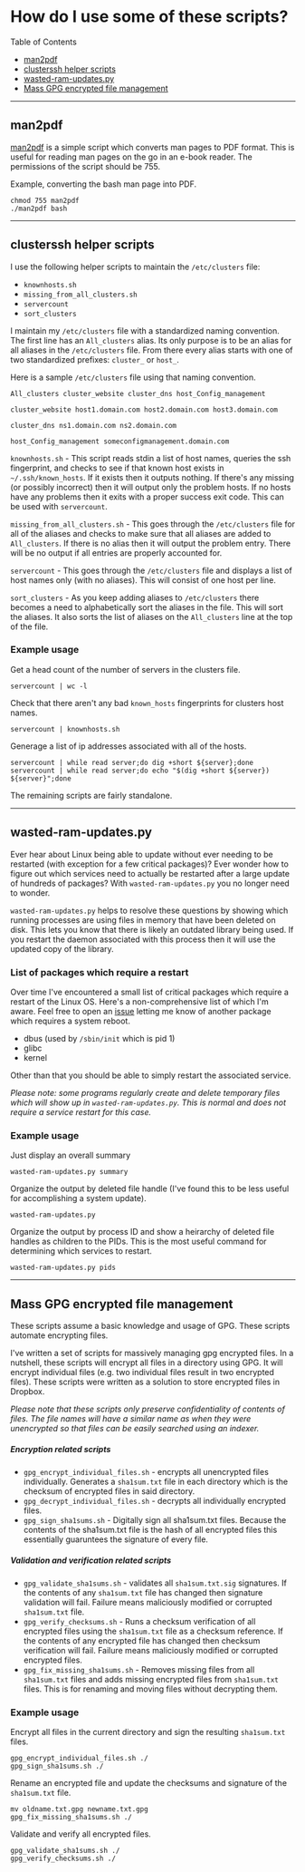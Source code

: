 # How do I use some of these scripts?

Table of Contents

* [man2pdf](#man2pdf)
* [clusterssh helper scripts](#clusterssh-helper-scripts)
* [wasted-ram-updates.py](#wasted-ram-updatespy)
* [Mass GPG encrypted file management](#mass-gpg-encrypted-file-management)

----
## man2pdf

[man2pdf](man2pdf) is a simple script which converts man pages to PDF format.
This is useful for reading man pages on the go in an e-book reader.  The
permissions of the script should be 755.

Example, converting the bash man page into PDF.

    chmod 755 man2pdf
    ./man2pdf bash

----
## clusterssh helper scripts

I use the following helper scripts to maintain the `/etc/clusters` file:

* `knownhosts.sh`
* `missing_from_all_clusters.sh`
* `servercount`
* `sort_clusters`

I maintain my `/etc/clusters` file with a standardized naming convention.  The
first line has an `All_clusters` alias.  Its only purpose is to be an alias for
all aliases in the `/etc/clusters` file.  From there every alias starts with one
of two standardized prefixes: `cluster_` or `host_`.

Here is a sample `/etc/clusters` file using that naming convention.

    All_clusters cluster_website cluster_dns host_Config_management

    cluster_website host1.domain.com host2.domain.com host3.domain.com

    cluster_dns ns1.domain.com ns2.domain.com

    host_Config_management someconfigmanagement.domain.com

`knownhosts.sh` - This script reads stdin a list of host names, queries the ssh
fingerprint, and checks to see if that known host exists in
`~/.ssh/known_hosts`.  If it exists then it outputs nothing.  If there's any
missing (or possibly incorrect) then it will output only the problem hosts.  If
no hosts have any problems then it exits with a proper success exit code.  This
can be used with `servercount`.

`missing_from_all_clusters.sh` - This goes through the `/etc/clusters` file for
all of the aliases and checks to make sure that all aliases are added to
`All_clusters`.  If there is no alias then it will output the problem entry.
There will be no output if all entries are properly accounted for.

`servercount` - This goes through the `/etc/clusters` file and displays a list
of host names only (with no aliases).  This will consist of one host per line.

`sort_clusters` - As you keep adding aliases to `/etc/clusters` there becomes a
need to alphabetically sort the aliases in the file.  This will sort the
aliases.  It also sorts the list of aliases on the `All_clusters` line at the
top of the file.

### Example usage

Get a head count of the number of servers in the clusters file.

    servercount | wc -l

Check that there aren't any bad `known_hosts` fingerprints for clusters host
names.

    servercount | knownhosts.sh

Generage a list of ip addresses associated with all of the hosts.

    servercount | while read server;do dig +short ${server};done
    servercount | while read server;do echo "$(dig +short ${server}) ${server}";done

The remaining scripts are fairly standalone.

----
## wasted-ram-updates.py

Ever hear about Linux being able to update without ever needing to be restarted
(with exception for a few critical packages)?  Ever wonder how to figure out
which services need to actually be restarted after a large update of hundreds of
packages?  With `wasted-ram-updates.py` you no longer need to wonder.

`wasted-ram-updates.py` helps to resolve these questions by showing which
running processes are using files in memory that have been deleted on disk.
This lets you know that there is likely an outdated library being used.  If you
restart the daemon associated with this process then it will use the updated
copy of the library.

### List of packages which require a restart

Over time I've encountered a small list of critical packages which require a
restart of the Linux OS.  Here's a non-comprehensive list of which I'm aware.
Feel free to open an [issue](https://github.com/sag47/drexel-university/issues)
letting me know of another package which requires a system reboot.

* dbus (used by `/sbin/init` which is pid 1)
* glibc
* kernel

Other than that you should be able to simply restart the associated service.

_Please note: some programs regularly create and delete temporary files which
will show up in `wasted-ram-updates.py`.  This is normal and does not require a
service restart for this case._

### Example usage

Just display an overall summary

    wasted-ram-updates.py summary

Organize the output by deleted file handle (I've found this to be less useful
for accomplishing a system update).

    wasted-ram-updates.py

Organize the output by process ID and show a heirarchy of deleted file handles
as children to the PIDs.  This is the most useful command for determining which
services to restart.

    wasted-ram-updates.py pids

----
## Mass GPG encrypted file management

These scripts assume a basic knowledge and usage of GPG.  These scripts automate
encrypting files.

I've written a set of scripts for massively managing gpg encrypted files.  In a
nutshell, these scripts will encrypt all files in a directory using GPG.  It
will encrypt individual files (e.g. two individual files result in two encrypted
files).  These scripts were written as a solution to store encrypted files in
Dropbox.

_Please note that these scripts only preserve confidentiality of contents of
files.  The file names will have a similar name as when they were unencrypted so
that files can be easily searched using an indexer._


##### Encryption related scripts

* `gpg_encrypt_individual_files.sh` - encrypts all unencrypted files
  individually.  Generates a `sha1sum.txt` file in each directory which is the
  checksum of encrypted files in said directory.
* `gpg_decrypt_individual_files.sh` - decrypts all individually encrypted files.
* `gpg_sign_sha1sums.sh` - Digitally sign all sha1sum.txt files.  Because the
  contents of the sha1sum.txt file is the hash of all encrypted files this
  essentially guaruntees the signature of every file.

##### Validation and verification related scripts

* `gpg_validate_sha1sums.sh` - validates all `sha1sum.txt.sig` signatures.  If
  the contents of any `sha1sum.txt` file has changed then signature validation
  will fail.  Failure means maliciously modified or corrupted `sha1sum.txt`
  file.
* `gpg_verify_checksums.sh` - Runs a checksum verification of all encrypted
  files using the `sha1sum.txt` file as a checksum reference.  If the contents
  of any encrypted file has changed then checksum verification will fail.
  Failure means maliciously modified or corrupted encrypted files.
* `gpg_fix_missing_sha1sums.sh` - Removes missing files from all `sha1sum.txt`
  files and adds missing encrypted files from `sha1sum.txt` files.  This is for
  renaming and moving files without decrypting them.

### Example usage

Encrypt all files in the current directory and sign the resulting `sha1sum.txt`
files.

    gpg_encrypt_individual_files.sh ./
    gpg_sign_sha1sums.sh ./

Rename an encrypted file and update the checksums and signature of the
`sha1sum.txt` file.

    mv oldname.txt.gpg newname.txt.gpg
    gpg_fix_missing_sha1sums.sh ./

Validate and verify all encrypted files.

    gpg_validate_sha1sums.sh ./
    gpg_verify_checksums.sh ./
